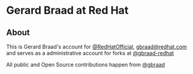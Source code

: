 Gerard Braad at Red Hat
=======================

## About

  This is Gerard Braad's account for [@RedHatOfficial](https://github.com/RedHatOfficial), [gbraad@redhat.com](mailto:gbraad@redhat.com) and serves as a administrative account for forks at [@gbraad-redhat](https://github.com/gbraad-redhat)
  
  All public and Open Source contributions happen from [@gbraad](https://github.com/gbraad)

